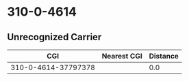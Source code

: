 # 310-0-4614
## Unrecognized Carrier


| CGI | Nearest CGI | Distance |
|-----|-------------|----------|
| 310-0-4614-37797378 |  | 0.0 |
